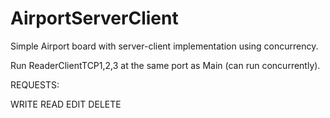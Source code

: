 # AirportServerClient
Simple Airport board with server-client implementation using concurrency.

Run ReaderClientTCP1,2,3 at the same port as Main (can run concurrently).

REQUESTS:

WRITE <FLIGHT NUMBER> <STATUS> <DATETIME>
READ <FLIGHT NUMBER>
EDIT <FLIGHT NUMBER>
DELETE <FLIGHT NUMBER>
